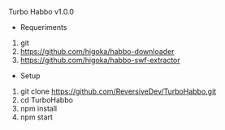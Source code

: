 Turbo Habbo v1.0.0

- Requeriments
1. git
2. https://github.com/higoka/habbo-downloader
3. https://github.com/higoka/habbo-swf-extractor

- Setup
1. git clone https://github.com/ReversiveDev/TurboHabbo.git
2. cd TurboHabbo
3. npm install
4. npm start
